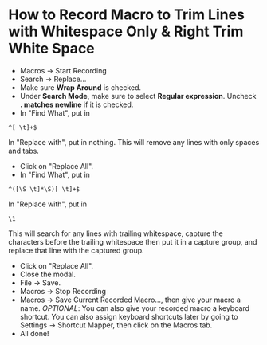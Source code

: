 # How to Record Macro to Trim Lines with Whitespace Only & Right Trim White Space

- Macros &rarr; Start Recording
- Search &rarr; Replace...
- Make sure **Wrap Around** is checked.
- Under **Search Mode**, make sure to select **Regular expression**. Uncheck **. matches newline** if it is checked.
- In "Find What", put in

```regexp
^[ \t]+$
```

In "Replace with", put in nothing. This will remove any lines with only spaces and tabs.

- Click on "Replace All".
- In "Find What", put in

```regexp
^([\S \t]*\S)[ \t]+$
```

In "Replace with", put in

```regexp
\1
```

This will search for any lines with trailing whitespace, capture the characters before the trailing whitespace then put it in a capture group, and replace that line with the captured group.

- Click on "Replace All".
- Close the modal.
- File &rarr; Save.
- Macros &rarr; Stop Recording
- Macros &rarr; Save Current Recorded Macro..., then give your macro a name. _OPTIONAL_: You can also give your recorded macro a keyboard shortcut. You can also assign keyboard shortcuts later by going to Settings &rarr; Shortcut Mapper, then click on the Macros tab.
- All done!
